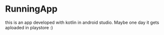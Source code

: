 # RunningApp
this is an app developed with kotlin in android studio. Maybe one day it gets aploaded in playstore :)
